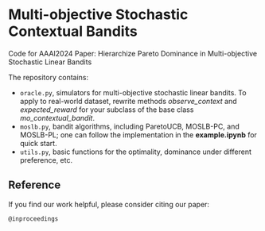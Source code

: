 # Multi-objective Stochastic Contextual Bandits

Code for AAAI2024 Paper: Hierarchize Pareto Dominance in Multi-objective Stochastic Linear Bandits

The repository contains: 
- <code>oracle.py</code>, simulators for multi-objective stochastic linear bandits. To apply to real-world dataset, rewrite methods *observe_context* and *expected_reward* for your subclass of the base class *mo_contextual_bandit*.
- <code>moslb.py</code>, bandit algorithms, including ParetoUCB, MOSLB-PC, and MOSLB-PL; one can follow the implementation in the **example.ipynb** for quick start.
- <code>utils.py</code>, basic functions for the optimality, dominance under different preference, etc. 

## Reference

If you find our work helpful, please consider citing our paper:
```
@inproceedings
```
